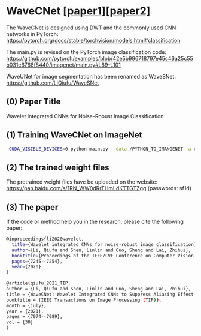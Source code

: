 # WaveCNet [[paper1]](https://openaccess.thecvf.com/content_CVPR_2020/papers/Li_Wavelet_Integrated_CNNs_for_Noise-Robust_Image_Classification_CVPR_2020_paper.pdf)[[paper2]](https://arxiv.org/pdf/2107.13335.pdf)
The WaveCNet is designed using DWT and the commonly used CNN networks in PyTorch: https://pytorch.org/docs/stable/torchvision/models.html#classification

The main.py is revised on the PyTorch image classification code: https://github.com/pytorch/examples/blob/42e5b996718797e45c46a25c55b031e6768f8440/imagenet/main.py#L89-L101

WaveUNet for image segmentation has been renamed as WaveSNet: https://github.com/LiQiufu/WaveSNet

## (0) Paper Title
Wavelet Integrated CNNs for Noise-Robust Image Classification

## (1) Training WaveCNet on ImageNet

```bash
 CUDA_VISIBLE_DEVICES=0 python main.py --data /PYTHON_TO_IMANGENET -a resnet18_dwt -b 256 -w bior3.3 --gpu 0 --lr 0.1
```

## (2) The trained weight files

The pretrained weight files have be uploaded on the website: https://pan.baidu.com/s/1RN_WW0dRrTHmLdKTTGTZgg  (passwords: sf1d)

## (3) The paper

If the code or method help you in the research, please cite the following paper:

```bash
@inproceedings{li2020wavelet,
  title={Wavelet integrated CNNs for noise-robust image classification},
  author={Li, Qiufu and Shen, Linlin and Guo, Sheng and Lai, Zhihui},
  booktitle={Proceedings of the IEEE/CVF Conference on Computer Vision and Pattern Recognition},
  pages={7245--7254},
  year={2020}
}

@article(qiufu_2021_TIP,
author = {Li, Qiufu and Shen, Linlin and Guo, Sheng and Lai, Zhihui},
title = {WaveCNet: Wavelet Integrated CNNs to Suppress Aliasing Effect for Noise-Robust Image Classification},
booktitle = {IEEE Transactions on Image Processing (TIP)},
month = {july},
year = {2021},
pages = {7074--7089},
vol = {30}
}
```
